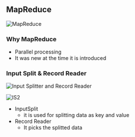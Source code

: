 ## MapReduce
![MapReduce](https://datascientest.com/en/files/2023/09/illu_schema_mapreduce-04.png)

### Why MapReduce
- Parallel processing
- It was new at the time it is introduced

### Input Split & Record Reader
![Input Splitter and Record Reader](https://waytoeasylearn.com/storage/2020/01/Capture-36.jpg.webp)

![IS2](https://iamsoftwareengineer.wordpress.com/wp-content/uploads/2017/02/map-reduce-flow.png)

- InputSplit
  - it is used for splitting data as key and value
- Record Reader
  - It picks the splitted data
